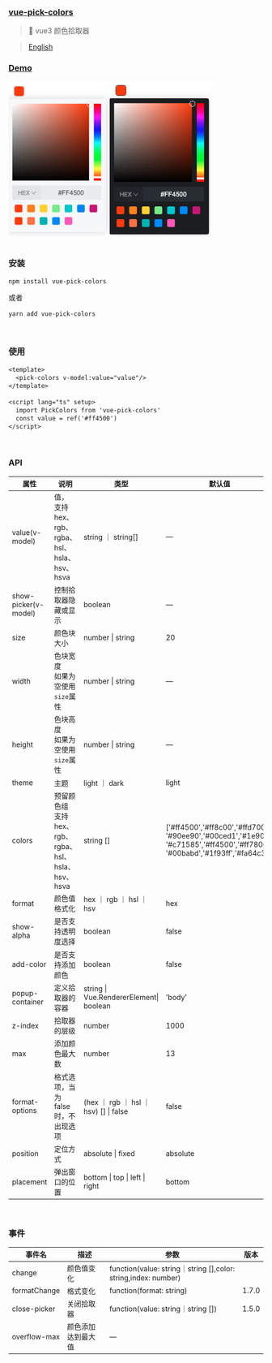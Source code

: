 ### [vue-pick-colors](https://github.com/qiuzongyuan/vue-pick-colors)

>  🎉 vue3 颜色拾取器

> [English](https://github.com/qiuzongyuan/vue-pick-colors/blob/main/README-en.md)

### [Demo](https://qiuzongyuan.github.io/vue-pick-colors/zh/use.html)

<div style="display: flex">
    <img src="./images/effect-light.png" style="width:200px;" />
    <img src="./images/effect-dark.png" style="width:200px;" />
</div>



<br/>

### 安装

```
npm install vue-pick-colors
```

或者

```
yarn add vue-pick-colors
```

<br/>

### 使用

```
<template>
  <pick-colors v-model:value="value"/>
</template>

<script lang="ts" setup>
  import PickColors from 'vue-pick-colors'
  const value = ref('#ff4500')
</script>
```

<br/>

### API

| 属性                 | 说明                                                    | 类型                                    | 默认值                                                       | 版本  |
| -------------------- | ------------------------------------------------------- | --------------------------------------- | ------------------------------------------------------------ | ----- |
| value(v-model)       | 值，<br/>支持hex、rgb、rgba、hsl、hsla、hsv、hsva       | string ｜ string[]                      | —                                                            |       |
| show-picker(v-model) | 控制拾取器隐藏或显示                                    | boolean                                 | —                                                            | 1.5.0 |
| size                 | 颜色块大小                                              | number \| string                        | 20                                                           |       |
| width                | 色块宽度<br />如果为空使用 `size`属性                   | number \| string                        | —                                                            | 1.5.0 |
| height               | 色块高度<br />如果为空使用 `size`属性                   | number \| string                        | —                                                            | 1.5.0 |
| theme                | 主题                                                    | light ｜ dark                           | light                                                        |       |
| colors               | 预留颜色组<br/>支持hex、rgb、rgba、hsl、hsla、hsv、hsva | string []                               | ['#ff4500','#ff8c00','#ffd700', '#90ee90','#00ced1','#1e90ff', '#c71585','#ff4500','#ff7800', '#00babd','#1f93ff','#fa64c3'] |       |
| format               | 颜色值格式化                                            | hex ｜ rgb ｜ hsl ｜ hsv                | hex                                                          |       |
| show-alpha           | 是否支持透明度选择                                      | boolean                                 | false                                                        |       |
| add-color            | 是否支持添加颜色                                        | boolean                                 | false                                                        |       |
| popup-container      | 定义拾取器的容器                                        | string \| Vue.RendererElement\| boolean | 'body'                                                       | 1.5.0 |
| z-index              | 拾取器的层级                                            | number                                  | 1000                                                         | 1.5.0 |
| max                  | 添加颜色最大数                                          | number                                  | 13                                                           |       |
| format-options       | 格式选项，当为false时，不出现选项                       | (hex ｜ rgb ｜ hsl ｜ hsv) [] \| false  | false                                | 1.7.0 |
| position             | 定位方式                                                | absolute \| fixed                       | absolute                                                     | 1.7.0 |
| placement            | 弹出窗口的位置                                          | bottom \| top \| left \| right          | bottom                                                       | 1.7.0 |

<br/>

### 事件

| 事件名       | 描述               | 参数                                                         | 版本  |
| ------------ | ------------------ | ------------------------------------------------------------ | ----- |
| change       | 颜色值变化         | function(value: string｜string [],color: string,index: number) |       |
| formatChange | 格式变化           | function(format: string)                                     | 1.7.0 |
| close-picker | 关闭拾取器         | function(value: string｜string [])                           | 1.5.0 |
| overflow-max | 颜色添加达到最大值 | —                                                            |       |

